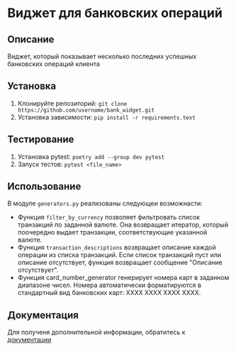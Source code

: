 # Виджет для банковских операций

## Описание
Виджет, который показывает несколько последних успешных банковских операций клиента

## Установка
1. Клонируйте репозиторий:
`git clone https://github.com/username/bank_widget.git`
2. Установка зависимости:
`pip install -r requirements.text`
## Тестирование
1. Установка pytest:
`poetry add --group dev pytest`
2. Запуск тестов:
`pytest <file_name>`
## Использование
В модуле `generators.py` реализованы следующеи возможнасти:
* Функция `filter_by_currency` позволяет фильтровать список транзакций по заданной валюте. Она возвращает итератор, 
который поочередно выдает транзакции, соответствующие указанной валюте.
* Функция `transaction_descriptions` возвращает описание каждой операции из списка транзакций. Если список транзакций
пуст или описание отсутствует, функция возвращает сообщение "Описание отсутствует".
* Функция card_number_generator генерирует номера карт в заданном диапазоне чисел. Номера автоматически форматируются в
стандартный вид банковских карт: XXXX XXXX XXXX XXXX.
## Документация
Для полученя дополнительной информации, обратитесь к [документации]()

